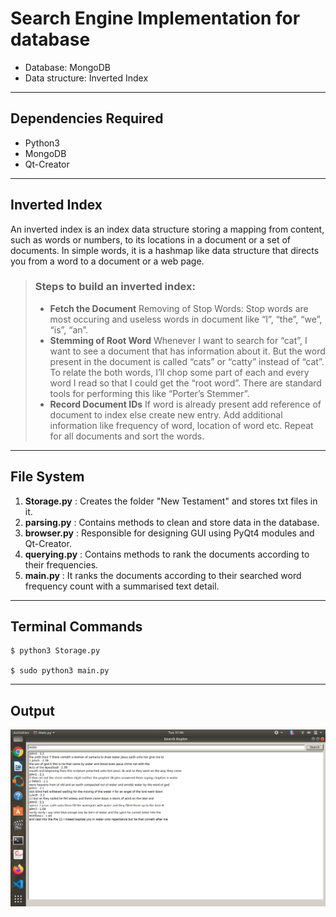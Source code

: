 # Search Engine Implementation for database
* Database: MongoDB
* Data structure: Inverted Index
-------------------------------------------
## Dependencies Required
* Python3
* MongoDB
* Qt-Creator 
-----------------------------------------------
## Inverted Index
An inverted index is an index data structure storing a mapping from content, such as words or numbers, to its locations in a document or a set of documents. In simple words, it is a hashmap like  data structure that directs you from a word to a document or a web page.
> ### Steps to build an inverted index:
>   * **Fetch the Document**
Removing of Stop Words: Stop words are most occuring and useless words in document like “I”, “the”, “we”, “is”, “an”.
> * **Stemming of Root Word**
Whenever I want to search for “cat”, I want to see a document that has information about it. But the word present in the document is called “cats” or “catty” instead of “cat”. To relate the both words, I’ll chop some part of each and every word I read so that I could get the “root word”. There are standard tools for performing this like “Porter’s Stemmer”.
> * **Record Document IDs**
If word is already present add reference of document to index else create new entry. Add additional information like frequency of word, location of word etc.
Repeat for all documents and sort the words.

--------------------------------------------
## File System
1. **Storage.py** : Creates the folder "New Testament" and stores txt files in it.
2. **parsing.py** : Contains methods to clean and store data in the database.
3. **browser.py** : Responsible for designing GUI using PyQt4 modules and Qt-Creator.
4. **querying.py** : Contains methods to rank the documents according to their frequencies.
5. **main.py** : It ranks the documents according to their searched word frequency count with a summarised text detail.
-----------------------------------------------
## Terminal Commands
```
$ python3 Storage.py

$ sudo python3 main.py
```
-------------------------------------------------
## Output
![output snapshots](/output/output.png)
